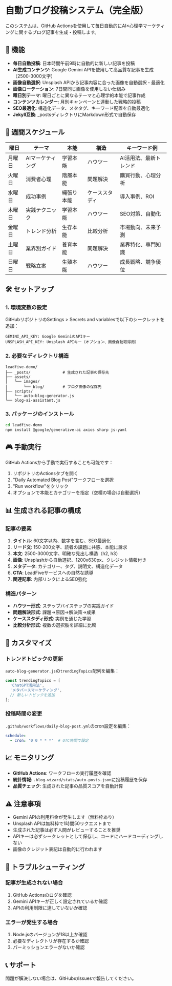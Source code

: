 # 自動ブログ投稿システム（完全版）

このシステムは、GitHub Actionsを使用して毎日自動的にAI×心理学マーケティングに関するブログ記事を生成・投稿します。

## 🚀 機能

- **毎日自動投稿**: 日本時間午前9時に自動的に新しい記事を投稿
- **AI生成コンテンツ**: Google Gemini APIを使用して高品質な記事を生成（2500-3000文字）
- **画像自動選択**: Unsplash APIから記事内容に合った画像を自動選択・最適化
- **画像ローテーション**: 7日間同じ画像を使用しない仕組み
- **曜日別テーマ**: 曜日ごとに異なるテーマと心理学的本能で記事作成
- **コンテンツカレンダー**: 月別キャンペーンと連動した戦略的投稿
- **SEO最適化**: 構造化データ、メタタグ、キーワード配置を自動最適化
- **Jekyll互換**: _postsディレクトリにMarkdown形式で自動保存

## 📅 週間スケジュール

| 曜日 | テーマ | 本能 | 構造 | キーワード例 |
|------|--------|------|------|------------|
| 月曜日 | AIマーケティング | 学習本能 | ハウツー | AI活用法、最新トレンド |
| 火曜日 | 消費者心理 | 階層本能 | 問題解決 | 購買行動、心理分析 |
| 水曜日 | 成功事例 | 縄張り本能 | ケーススタディ | 導入事例、ROI |
| 木曜日 | 実践テクニック | 学習本能 | ハウツー | SEO対策、自動化 |
| 金曜日 | トレンド分析 | 生存本能 | 比較分析 | 市場動向、未来予測 |
| 土曜日 | 業界別ガイド | 養育本能 | 問題解決 | 業界特化、専門知識 |
| 日曜日 | 戦略立案 | 生殖本能 | ハウツー | 成長戦略、競争優位 |

## 🛠️ セットアップ

### 1. 環境変数の設定

GitHubリポジトリのSettings > Secrets and variablesで以下のシークレットを追加：

```
GEMINI_API_KEY: Google GeminiのAPIキー
UNSPLASH_API_KEY: Unsplash APIキー（オプション、画像自動取得用）
```

### 2. 必要なディレクトリ構造

```
leadfive-demo/
├── _posts/              # 生成された記事の保存先
├── assets/
│   └── images/
│       └── blog/        # ブログ画像の保存先
├── scripts/
│   └── auto-blog-generator.js
└── blog-ai-assistant.js
```

### 3. パッケージのインストール

```bash
cd leadfive-demo
npm install @google/generative-ai axios sharp js-yaml
```

## 🎮 手動実行

GitHub Actionsから手動で実行することも可能です：

1. リポジトリのActionsタブを開く
2. "Daily Automated Blog Post"ワークフローを選択
3. "Run workflow"をクリック
4. オプションで本能とカテゴリーを指定（空欄の場合は自動選択）

## 📊 生成される記事の構成

### 記事の要素
1. **タイトル**: 60文字以内、数字を含む、SEO最適化
2. **リード文**: 150-200文字、読者の課題に共感、本能に訴求
3. **本文**: 2500-3000文字、明確な見出し構造（h2, h3）
4. **画像**: Unsplashから自動選択、1200x630px、クレジット情報付き
5. **メタデータ**: カテゴリー、タグ、説明文、構造化データ
6. **CTA**: LeadFiveサービスへの自然な誘導
7. **関連記事**: 内部リンクによるSEO強化

### 構造パターン
- **ハウツー形式**: ステップバイステップの実践ガイド
- **問題解決形式**: 課題→原因→解決策→成果
- **ケーススタディ形式**: 実例を通じた学習
- **比較分析形式**: 複数の選択肢を詳細に比較

## 🔧 カスタマイズ

### トレンドトピックの更新

`auto-blog-generator.js`の`trendingTopics`配列を編集：

```javascript
const trendingTopics = [
  'ChatGPT活用法',
  'メタバースマーケティング',
  // 新しいトピックを追加
];
```

### 投稿時間の変更

`.github/workflows/daily-blog-post.yml`のcron設定を編集：

```yaml
schedule:
  - cron: '0 0 * * *'  # UTC時間で設定
```

## 📈 モニタリング

- **GitHub Actions**: ワークフローの実行履歴を確認
- **統計情報**: `.blog-wizard/stats/auto-posts.json`に投稿履歴を保存
- **品質チェック**: 生成された記事の品質スコアを自動計算

## ⚠️ 注意事項

- Gemini APIの利用料金が発生します（無料枠あり）
- Unsplash APIは無料枠で1時間50リクエストまで
- 生成された記事は必ず人間がレビューすることを推奨
- APIキーは必ずシークレットとして保存し、コードにハードコーディングしない
- 画像のクレジット表記は自動的に行われます

## 🐛 トラブルシューティング

### 記事が生成されない場合

1. GitHub Actionsのログを確認
2. Gemini APIキーが正しく設定されているか確認
3. APIの利用制限に達していないか確認

### エラーが発生する場合

1. Node.jsのバージョンが18以上か確認
2. 必要なディレクトリが存在するか確認
3. パーミッションエラーがないか確認

## 📞 サポート

問題が解決しない場合は、GitHubのIssuesで報告してください。